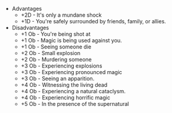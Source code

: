- Advantages
	- +2D - It's only a mundane shock
	- +1D - You're safely surrounded by friends, family, or allies.
- Disadvantages
	- +1 Ob - You're being shot at
	- +1 Ob - Magic is being used against you.
	- +1 Ob - Seeing someone die
	- +2 Ob - Small explosion
	- +2 Ob - Murdering someone
	- +3 Ob - Experiencing explosions
	- +3 Ob - Experiencing pronounced magic
	- +3 Ob - Seeing an apparition. 
	- +4 Ob - Witnessing the living dead
	- +4 Ob - Experiencing a natural cataclysm. 
	- +4 Ob - Experiencing horrific magic
	- +5 Ob - In the presence of the supernatural